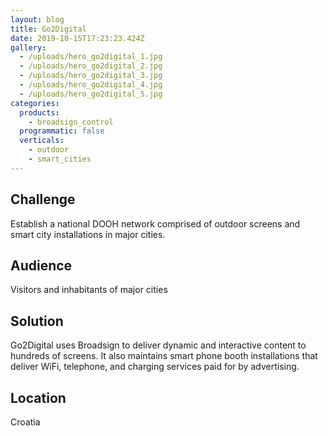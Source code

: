 ```yaml
---
layout: blog
title: Go2Digital
date: 2019-10-15T17:23:23.424Z
gallery:
  - /uploads/hero_go2digital_1.jpg
  - /uploads/hero_go2digital_2.jpg
  - /uploads/hero_go2digital_3.jpg
  - /uploads/hero_go2digital_4.jpg
  - /uploads/hero_go2digital_5.jpg
categories:
  products:
    - broadsign_control
  programmatic: false
  verticals:
    - outdoor
    - smart_cities
---
```


## Challenge

Establish a national DOOH network comprised of outdoor screens and smart city installations in major cities.

## Audience

Visitors and inhabitants of major cities

## Solution

Go2Digital uses Broadsign to deliver dynamic and interactive content to hundreds of screens. It also maintains smart phone booth installations that deliver WiFi, telephone, and charging services paid for by advertising.

## Location

Croatia
